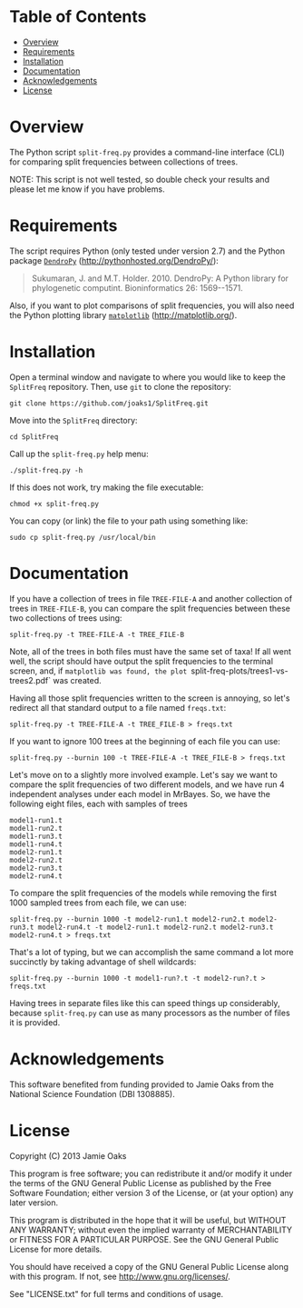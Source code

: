 Table of Contents
=================

 -  [Overview](#overview)
 -  [Requirements](#requirements)
 -  [Installation](#installation)
 -  [Documentation](#documentation)
 -  [Acknowledgements](#acknowledgements)
 -  [License](#license)

Overview
========

The Python script `split-freq.py` provides a command-line interface (CLI) for
comparing split frequencies between collections of trees.

NOTE: This script is not well tested, so double check your results and please
let me know if you have problems.

Requirements
============

The script requires Python (only tested under version 2.7) and the Python
package [`DendroPy`](http://pythonhosted.org/DendroPy/)
(<http://pythonhosted.org/DendroPy/>):

> Sukumaran, J. and M.T. Holder. 2010. DendroPy: A Python library for
> phylogenetic computint. Bioninformatics 26: 1569--1571.

Also, if you want to plot comparisons of split frequencies, you will also need
the Python plotting library [`matplotlib`](http://matplotlib.org/)
(<http://matplotlib.org/>).

Installation
============

Open a terminal window and navigate to where you would like to keep the `SplitFreq`
repository. Then, use `git` to clone the repository:

    git clone https://github.com/joaks1/SplitFreq.git

Move into the `SplitFreq` directory:
    
    cd SplitFreq

Call up the `split-freq.py` help menu:

    ./split-freq.py -h

If this does not work, try making the file executable:

    chmod +x split-freq.py

You can copy (or link) the file to your path using something like:

    sudo cp split-freq.py /usr/local/bin

Documentation
=============

If you have a collection of trees in file `TREE-FILE-A` and another collection
of trees in `TREE-FILE-B`, you can compare the split frequencies between these
two collections of trees using:

    split-freq.py -t TREE-FILE-A -t TREE_FILE-B

Note, all of the trees in both files must have the same set of taxa! If all
went well, the script should have output the split frequencies to the terminal
screen, and, if `matplotlib was found, the plot
`split-freq-plots/trees1-vs-trees2.pdf` was created.

Having all those split frequencies written to the screen is annoying, so let's
redirect all that standard output to a file named `freqs.txt`:

    split-freq.py -t TREE-FILE-A -t TREE_FILE-B > freqs.txt

If you want to ignore 100 trees at the beginning of each file you can use:

    split-freq.py --burnin 100 -t TREE-FILE-A -t TREE_FILE-B > freqs.txt

Let's move on to a slightly more involved example. Let's say we want to compare
the split frequencies of two different models, and we have run 4 independent
analyses under each model in MrBayes. So, we have the following eight files,
each with samples of trees

    model1-run1.t
    model1-run2.t
    model1-run3.t
    model1-run4.t
    model2-run1.t
    model2-run2.t
    model2-run3.t
    model2-run4.t

To compare the split frequencies of the models while removing the first 1000
sampled trees from each file, we can use:

    split-freq.py --burnin 1000 -t model2-run1.t model2-run2.t model2-run3.t model2-run4.t -t model2-run1.t model2-run2.t model2-run3.t model2-run4.t > freqs.txt

That's a lot of typing, but we can accomplish the same command a lot more
succinctly by taking advantage of shell wildcards:

    split-freq.py --burnin 1000 -t model1-run?.t -t model2-run?.t > freqs.txt

Having trees in separate files like this can speed things up considerably,
because `split-freq.py` can use as many processors as the number of files it is
provided.

Acknowledgements
================

This software benefited from funding provided to Jamie Oaks from the National
Science Foundation (DBI 1308885).

License
=======

Copyright (C) 2013 Jamie Oaks

This program is free software; you can redistribute it and/or modify
it under the terms of the GNU General Public License as published by
the Free Software Foundation; either version 3 of the License, or
(at your option) any later version.

This program is distributed in the hope that it will be useful,
but WITHOUT ANY WARRANTY; without even the implied warranty of
MERCHANTABILITY or FITNESS FOR A PARTICULAR PURPOSE.  See the
GNU General Public License for more details.

You should have received a copy of the GNU General Public License along
with this program. If not, see <http://www.gnu.org/licenses/>.

See "LICENSE.txt" for full terms and conditions of usage.

